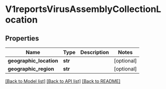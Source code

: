 # V1reportsVirusAssemblyCollectionLocation


## Properties
Name | Type | Description | Notes
------------ | ------------- | ------------- | -------------
**geographic_location** | **str** |  | [optional] 
**geographic_region** | **str** |  | [optional] 

[[Back to Model list]](../README.md#documentation-for-models) [[Back to API list]](../README.md#documentation-for-api-endpoints) [[Back to README]](../README.md)


